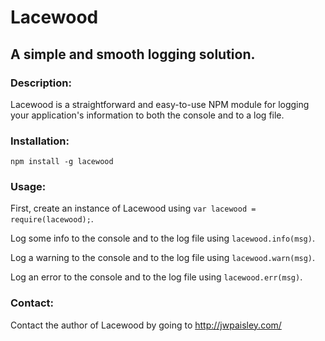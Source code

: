 # Lacewood
## A simple and smooth logging solution.

### Description:
Lacewood is a straightforward and easy-to-use NPM module for logging your application's information to both the console and to a log file.

### Installation:
```
npm install -g lacewood
```

### Usage:
First, create an instance of Lacewood using `var lacewood = require(lacewood);`.

Log some info to the console and to the log file using `lacewood.info(msg)`.

Log a warning to the console and to the log file using `lacewood.warn(msg)`.

Log an error to the console and to the log file using `lacewood.err(msg)`.

### Contact:
Contact the author of Lacewood by going to http://jwpaisley.com/
